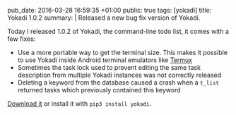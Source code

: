 pub_date: 2016-03-28 16:59:35 +01:00
public: true
tags: [yokadi]
title: Yokadi 1.0.2
summary: |
    Released a new bug fix version of Yokadi.

Today I released 1.0.2 of Yokadi, the command-line todo list, it comes with a few fixes:

- Use a more portable way to get the terminal size. This makes it possible to use Yokadi inside Android terminal emulators like [Termux][]
- Sometimes the task lock used to prevent editing the same task description from multiple Yokadi instances was not correctly released
- Deleting a keyword from the database caused a crash when a `t_list` returned tasks which previously contained this keyword

[Download it][dl] or install it with `pip3 install yokadi`.

[dl]: http://yokadi.github.io/download.html

[Termux]: https://termux.com
